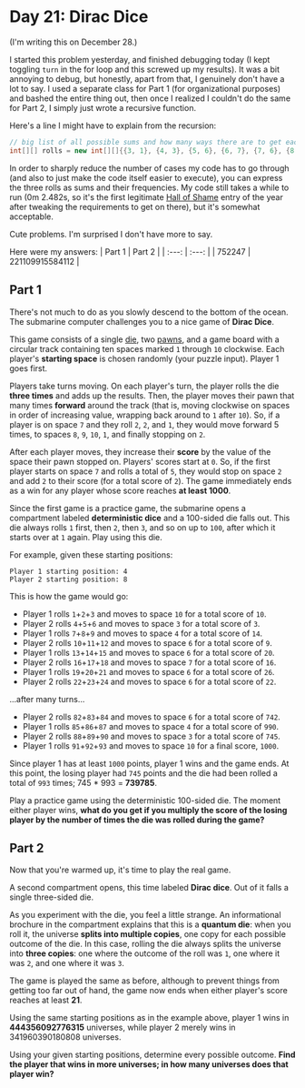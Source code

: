 # Day 21: Dirac Dice
(I'm writing this on December 28.)

I started this problem yesterday, and finished debugging today (I kept toggling `turn` in the for loop and this screwed up my results). It was a bit annoying to debug, but honestly, apart from that, I genuinely don't have a lot to say. I used a separate class for Part 1 (for organizational purposes) and bashed the entire thing out, then once I realized I couldn't do the same for Part 2, I simply just wrote a recursive function.

Here's a line I might have to explain from the recursion:

```java
// big list of all possible sums and how many ways there are to get each
int[][] rolls = new int[][]{{3, 1}, {4, 3}, {5, 6}, {6, 7}, {7, 6}, {8, 3}, {9, 1}};
```

In order to sharply reduce the number of cases my code has to go through (and also to just make the code itself easier to execute), you can express the three rolls as sums and their frequencies. My code still takes a while to run (0m 2.482s, so it's the first legitimate [Hall of Shame](https://github.com/Ruminere/aoc-2021#longest-runtimes-hall-of-shame-fame) entry of the year after tweaking the requirements to get on there), but it's somewhat acceptable.

Cute problems. I'm surprised I don't have more to say.

Here were my answers:
| Part 1 | Part 2 |
| :---: | :---: |
| 752247 | 221109915584112 |

## Part 1
There's not much to do as you slowly descend to the bottom of the ocean. The submarine computer challenges you to a nice game of **Dirac Dice**.

This game consists of a single [die](https://en.wikipedia.org/wiki/Dice), two [pawns](https://en.wikipedia.org/wiki/Glossary_of_board_games#piece), and a game board with a circular track containing ten spaces marked `1` through `10` clockwise. Each player's **starting space** is chosen randomly (your puzzle input). Player 1 goes first.

Players take turns moving. On each player's turn, the player rolls the die **three times** and adds up the results. Then, the player moves their pawn that many times **forward** around the track (that is, moving clockwise on spaces in order of increasing value, wrapping back around to `1` after `10`). So, if a player is on space `7` and they roll `2`, `2`, and `1`, they would move forward 5 times, to spaces `8`, `9`, `10`, `1`, and finally stopping on `2`.

After each player moves, they increase their **score** by the value of the space their pawn stopped on. Players' scores start at `0`. So, if the first player starts on space `7` and rolls a total of `5`, they would stop on space `2` and add `2` to their score (for a total score of `2`). The game immediately ends as a win for any player whose score reaches **at least 1000**.

Since the first game is a practice game, the submarine opens a compartment labeled **deterministic dice** and a 100-sided die falls out. This die always rolls `1` first, then `2`, then `3`, and so on up to `100`, after which it starts over at `1` again. Play using this die.

For example, given these starting positions:

```
Player 1 starting position: 4
Player 2 starting position: 8
```

This is how the game would go:

- Player 1 rolls `1`+`2`+`3` and moves to space `10` for a total score of `10`.
- Player 2 rolls `4`+`5`+`6` and moves to space `3` for a total score of `3`.
- Player 1 rolls `7`+`8`+`9` and moves to space `4` for a total score of `14`.
- Player 2 rolls `10`+`11`+`12` and moves to space `6` for a total score of `9`.
- Player 1 rolls `13`+`14`+`15` and moves to space `6` for a total score of `20`.
- Player 2 rolls `16`+`17`+`18` and moves to space `7` for a total score of `16`.
- Player 1 rolls `19`+`20`+`21` and moves to space `6` for a total score of `26`.
- Player 2 rolls `22`+`23`+`24` and moves to space `6` for a total score of `22`.

...after many turns...

- Player 2 rolls `82`+`83`+`84` and moves to space `6` for a total score of `742`.
- Player 1 rolls `85`+`86`+`87` and moves to space `4` for a total score of `990`.
- Player 2 rolls `88`+`89`+`90` and moves to space `3` for a total score of `745`.
- Player 1 rolls `91`+`92`+`93` and moves to space `10` for a final score, `1000`.

Since player 1 has at least `1000` points, player 1 wins and the game ends. At this point, the losing player had `745` points and the die had been rolled a total of `993` times; 745 * 993 = **739785**.

Play a practice game using the deterministic 100-sided die. The moment either player wins, **what do you get if you multiply the score of the losing player by the number of times the die was rolled during the game?**

## Part 2
Now that you're warmed up, it's time to play the real game.

A second compartment opens, this time labeled **Dirac dice**. Out of it falls a single three-sided die.

As you experiment with the die, you feel a little strange. An informational brochure in the compartment explains that this is a **quantum die**: when you roll it, the universe **splits into multiple copies**, one copy for each possible outcome of the die. In this case, rolling the die always splits the universe into **three copies**: one where the outcome of the roll was `1`, one where it was `2`, and one where it was `3`.

The game is played the same as before, although to prevent things from getting too far out of hand, the game now ends when either player's score reaches at least **21**.

Using the same starting positions as in the example above, player 1 wins in **444356092776315** universes, while player 2 merely wins in 341960390180808 universes.

Using your given starting positions, determine every possible outcome. **Find the player that wins in more universes; in how many universes does that player win?**
